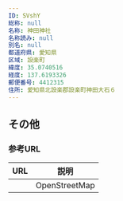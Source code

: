 ```yaml
---
ID: SVshY
総称: null
名称: 神田神社
名称読み: null
別名: null
都道府県: 愛知県
区域: 設楽町
緯度: 35.0740516
経度: 137.6193326
郵便番号: 4412315
住所: 愛知県北設楽郡設楽町神田大石６
---
```


## その他

### 参考URL

| URL | 説明          |
| --- | ------------- |
|     | OpenStreetMap |
